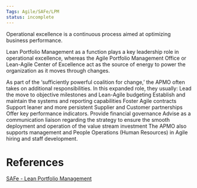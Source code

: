 ```yaml
---
Tags: Agile/SAFe/LPM
status: incomplete
---
```


Operational excellence is a continuous process aimed at optimizing business performance. 

Lean Portfolio Management as a function plays a key leadership role in operational excellence, whereas the Agile Portfolio Management Office or Lean-Agile Center of Excellence act as the source of energy to power the organization as it moves through changes. 

As part of the ‘sufficiently powerful coalition for change,’ the APMO often takes on additional responsibilities. In this expanded role, they usually: Lead the move to objective milestones and Lean-Agile budgeting Establish and maintain the systems and reporting capabilities Foster Agile contracts Support leaner and more persistent Supplier and Customer partnerships Offer key performance indicators. Provide financial governance Advise as a communication liaison regarding the strategy to ensure the smooth deployment and operation of the value stream investment The APMO also supports management and People Operations (Human Resources) in Agile hiring and staff development.  
  

# References
[SAFe - Lean Portfolio Management](https://www.scaledagileframework.com/lean-portfolio-management/)